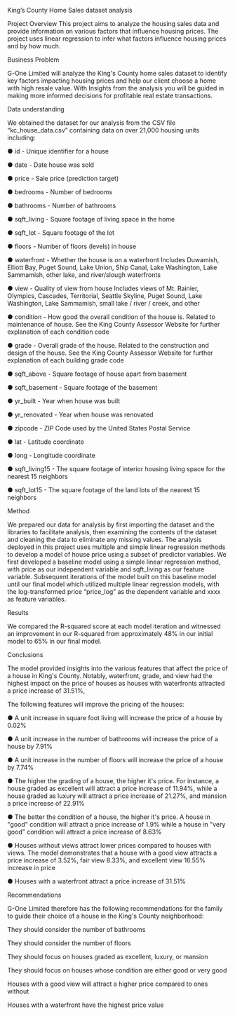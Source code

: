 King’s County Home Sales dataset analysis




Project Overview
This project aims to analyze the housing sales data and provide information on various factors that influence housing prices. The project uses linear regression to infer what factors influence housing prices and by how much.

Business Problem

G-One Limited will analyze the King's County home sales dataset to identify key factors impacting housing prices and help our client choose a home with high resale value. With Insights from the analysis you will be guided in making more informed decisions for profitable real estate transactions.

Data understanding

We obtained the dataset for our analysis from the CSV file “kc_house_data.csv” containing data on over 21,000 housing units including: 

●	id - Unique identifier for a house

●	date - Date house was sold

●	price - Sale price (prediction target)

●	bedrooms - Number of bedrooms

●	bathrooms - Number of bathrooms

●	sqft_living - Square footage of living space in the home

●	sqft_lot - Square footage of the lot

●	floors - Number of floors (levels) in house

●	waterfront - Whether the house is on a waterfront Includes Duwamish, Elliott Bay, Puget Sound, Lake Union, Ship Canal, Lake Washington, Lake Sammamish, other lake, and river/slough waterfronts

●	view - Quality of view from house Includes views of Mt. Rainier, Olympics, Cascades, Territorial, Seattle Skyline, Puget Sound, Lake Washington, Lake Sammamish, small lake / river / creek, and other

●	condition - How good the overall condition of the house is. Related to maintenance of house. See the King County Assessor Website for further explanation of each condition code

●	grade - Overall grade of the house. Related to the construction and design of the house. See the King County Assessor Website for further explanation of each building grade code

●	sqft_above - Square footage of house apart from basement

●	sqft_basement - Square footage of the basement

●	yr_built - Year when house was built

●	yr_renovated - Year when house was renovated

●	zipcode - ZIP Code used by the United States Postal Service

●	lat - Latitude coordinate

●	long - Longitude coordinate

●	sqft_living15 - The square footage of interior housing living space for the nearest 15 neighbors

●	sqft_lot15 - The square footage of the land lots of the nearest 15 neighbors

Method

We prepared our data for analysis by first importing the dataset and the libraries to facilitate analysis, then examining the contents of the dataset and cleaning the data to eliminate any missing values. The analysis deployed in this project uses multiple and  simple linear regression methods to develop a model of house price using a subset of predictor variables. 
We first developed a baseline model using a simple linear regression method, with price as our independent variable and sqft_living as our feature variable. Subsequent iterations of the model built on this baseline model until our final model which utilized multiple linear regression models, with the log-transformed price “price_log” as the 
dependent variable and  xxxx as feature variables. 

Results

We compared the R-squared score at each model iteration and witnessed an improvement in our R-squared from approximately 48% in our initial model to 65% in our final model.

Conclusions

The model provided insights into the various features that affect the price of a house in King's County. Notably, waterfront, grade, and view had the highest impact on the price of houses as houses with waterfronts attracted a price increase of 31.51%,

The following features will improve the pricing of the houses:

●	A unit increase in square foot living will increase the price of a house by 0.02%

●	A unit increase in the number of bathrooms will increase the price of a house by 7.91%

●	A unit increase in the number of floors will increase the price of a house by 7.74%

●	The higher the grading of a house, the higher it's price. For instance, a house graded as excellent will attract a price increase of 11.94%, while a house graded as luxury will attract a price increase of 21.27%, and mansion a price increase of 22.91%

●	The better the condition of a house, the higher it's price. A house in "good" condition will attract a price increase of 1.9% while a house in "very good" condition will attract a price increase of 8.63%

●	Houses without views attract lower prices compared to houses with views. The model demonstrates that a house with a good view attracts a price increase of 3.52%, fair view 8.33%, and excellent view 16.55% increase in price

●	Houses with a waterfront attract a price increase of 31.51%

Recommendations

G-One Limited therefore has the following recommendations for the family to guide their choice of a house in the King's County neighborhood:

They should consider the number of bathrooms

They should consider the number of floors

They should focus on houses graded as excellent, luxury, or mansion

They should focus on houses whose condition are either good or very good

Houses with a good view will attract a higher price compared to ones without

Houses with a waterfront have the highest price value


